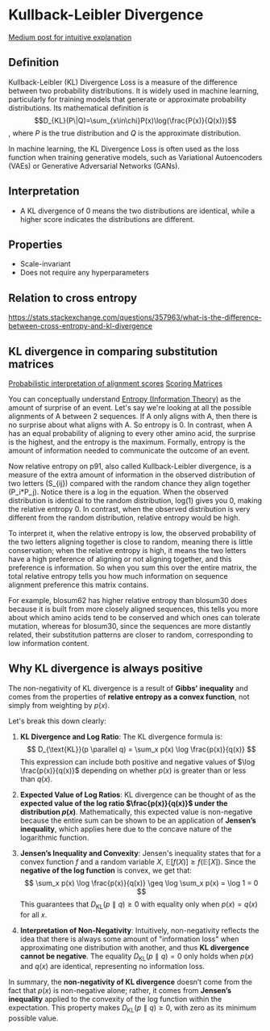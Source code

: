 # Kullback-Leibler Divergence

[Medium post for intuitive explanation](https://medium.com/@akp83540/kullback-leibler-divergence-loss-4ddde6132efe)

## Definition

Kullback-Leibler (KL) Divergence Loss is a measure of the difference between two probability distributions. It is widely used in machine learning, particularly for training models that generate or approximate probability distributions. Its mathematical definition is $$D_{KL}(P\|Q)=\sum_{x\in\chi}P(x)\log(\frac{P(x)}{Q(x)})$$, where $P$ is the true distribution and $Q$ is the approximate distribution.

In machine learning, the KL Divergence Loss is often used as the loss function when training generative models, such as Variational Autoencoders (VAEs) or Generative Adversarial Networks (GANs).

## Interpretation

- A KL divergence of 0 means the two distributions are identical, while a higher score indicates the distributions are different.

## Properties

- Scale-invariant
- Does not require any hyperparameters

## Relation to cross entropy

https://stats.stackexchange.com/questions/357963/what-is-the-difference-between-cross-entropy-and-kl-divergence

## KL divergence in comparing substitution matrices

[Probabilistic interpretation of alignment scores](3.%20MIT%20CompBio%20-%20Hashing,%20Database%20Search,%20BLAST%20algorithm.md#Probabilistic%20interpretation%20of%20alignment%20scores)
[Scoring Matrices](3.%20VU%20ASA%20Scoring%20Matrices.md#Scoring%20Matrices)

You can conceptually understand [Entropy (Information Theory)](Entropy%20(Information%20Theory).md) as the amount of surprise of an event. Let's say we're looking at all the possible alignments of A between 2 sequences. If A only aligns with A, then there is no surprise about what aligns with A. So entropy is 0. In contrast, when A has an equal probability of aligning to every other amino acid, the surprise is the highest, and the entropy is the maximum. Formally, entropy is the amount of information needed to communicate the outcome of an event.

Now relative entropy on p91, also called Kullback-Leibler divergence, is a measure of the extra amount of information in the observed distribution of two letters (S_{ij}) compared with the random chance they align together (P_i\*P_j). Notice there is a log in the equation. When the observed distribution is identical to the random distribution, log(1) gives you 0, making the relative entropy 0. In contrast, when the observed distribution is very different from the random distribution, relative entropy would be high. 

To interpret it, when the relative entropy is low, the observed probability of the two letters aligning together is close to random, meaning there is little conservation; when the relative entropy is high, it means the two letters have a high preference of aligning or not aligning together, and this preference is information. So when you sum this over the entire matrix, the total relative entropy tells you how much information on sequence alignment preference this matrix contains. 

For example, blosum62 has higher relative entropy than blosum30 does because it is built from more closely aligned sequences, this tells you more about which amino acids tend to be conserved and which ones can tolerate mutation, whereas for blosum30, since the sequences are more distantly related, their substitution patterns are closer to random, corresponding to low information content.

## Why KL divergence is always positive

The non-negativity of KL divergence is a result of **Gibbs' inequality** and comes from the properties of **relative entropy as a convex function**, not simply from weighting by $p(x)$.

Let's break this down clearly:

1. **KL Divergence and Log Ratio**:
   The KL divergence formula is:
   $$
   D_{\text{KL}}(p \parallel q) = \sum_x p(x) \log \frac{p(x)}{q(x)}
   $$
   This expression can include both positive and negative values of $\log \frac{p(x)}{q(x)}$ depending on whether $p(x)$ is greater than or less than $q(x)$.

2. **Expected Value of Log Ratios**:
   KL divergence can be thought of as the **expected value of the log ratio $\frac{p(x)}{q(x)}$ under the distribution $p(x)$**. Mathematically, this expected value is non-negative because the entire sum can be shown to be an application of **Jensen’s inequality**, which applies here due to the concave nature of the logarithmic function.

3. **Jensen’s Inequality and Convexity**:
   Jensen's inequality states that for a convex function $f$ and a random variable $X$, $\mathbb{E}[f(X)] \geq f(\mathbb{E}[X])$. Since the **negative of the log function** is convex, we get that:
   $$
   \sum_x p(x) \log \frac{p(x)}{q(x)} \geq \log \sum_x p(x) = \log 1 = 0
   $$
   This guarantees that $D_{\text{KL}}(p \parallel q) \geq 0$ with equality only when $p(x) = q(x)$ for all $x$.

4. **Interpretation of Non-Negativity**:
   Intuitively, non-negativity reflects the idea that there is always some amount of "information loss" when approximating one distribution with another, and thus **KL divergence cannot be negative**. The equality $D_{\text{KL}}(p \parallel q) = 0$ only holds when $p(x)$ and $q(x)$ are identical, representing no information loss.

In summary, the **non-negativity of KL divergence** doesn’t come from the fact that $p(x)$ is non-negative alone; rather, it comes from **Jensen’s inequality** applied to the convexity of the log function within the expectation. This property makes $D_{\text{KL}}(p \parallel q) \geq 0$, with zero as its minimum possible value.